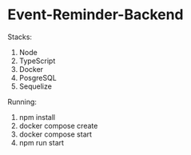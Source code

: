 # Event-Reminder-Backend

Stacks:
1. Node
2. TypeScript
3. Docker
4. PosgreSQL
5. Sequelize


Running:
1. npm install
2. docker compose create
3. docker compose start
4. npm run start
